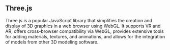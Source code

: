 ## Three.js

Three.js is a popular JavaScript library that simplifies the creation and display of 3D graphics in a web browser using WebGL. It supports VR and AR, offers cross-browser compatibility via WebGL, provides extensive tools for adding materials, textures, and animations, and allows for the integration of models from other 3D modeling software.


